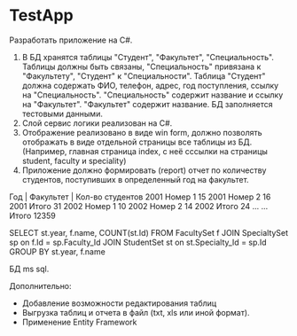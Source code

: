 # TestApp

Разработать приложение на C#.

1. В БД хранятся таблицы "Студент", "Факультет", "Специальность". 
Таблицы должны быть связаны, "Специальность" привязана к "Факультету", "Студент" к "Специальности".
Таблица "Студент" должна содержать ФИО, телефон, адрес, год поступления, ссылку на "Специальность". 
"Специальность" содержит название и ссылку на "Факультет". 
"Факультет" содержит название.
БД заполняется тестовыми данными.
2. Слой сервис логики реализован на C#.
3. Отображение реализовано в виде win form,
 должно позволять отображать в виде отдельной страницы все таблицы из БД.
(Например, главная страница index, с неё сссылки на страницы student, faculty и speciality)
4. Приложение должно формировать (report) отчет по количеству студентов, 
поступивших в определенный год на факультет.


Год  | Факультет | Кол-во студентов
2001    Номер 1    15
2001    Номер 2    16
2001    Итого      31
2002    Номер 1    10
2002    Номер 2    14
2002    Итого      24
...
...
Итого              12359

SELECT st.year, f.name, COUNT(st.Id)
FROM FacultySet f
JOIN SpecialtySet sp on f.Id = sp.Faculty_Id
JOIN StudentSet st on st.Specialty_Id = sp.Id
GROUP BY st.year, f.name

БД ms sql.

Дополнительно:
 - Добавление возможности редактирования таблиц
 - Выгрузка таблиц и отчета в файл (txt, xls или иной формат).
 - Применение Entity Framework
